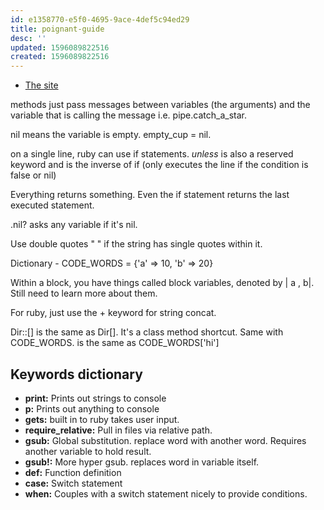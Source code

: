```yaml
---
id: e1358770-e5f0-4695-9ace-4def5c94ed29
title: poignant-guide
desc: ''
updated: 1596089822516
created: 1596089822516
---
```


- [The site](https://poignant.guide/)

methods just pass messages between variables (the arguments) and the variable that is calling the message i.e. pipe.catch_a_star.

nil means the variable is empty. empty_cup = nil.

on a single line, ruby can use if statements. _unless_ is also a reserved keyword and is the inverse of if (only executes the line if the condition is false or nil)

Everything returns something. Even the if statement returns the last executed statement.

.nil? asks any variable if it's nil.

Use double quotes " " if the string has single quotes within it.

Dictionary -
CODE_WORDS = {'a' => 10, 'b' => 20}

Within a block, you have things called block variables, denoted by | a , b|. Still need to learn more about them.

For ruby, just use the + keyword for string concat.

Dir::[] is the same as Dir[]. It's a class method shortcut. Same with
CODE_WORDS.[]('hi') is the same as CODE_WORDS['hi']

## Keywords dictionary

- **print:** Prints out strings to console
- **p:** Prints out anything to console
- **gets:** built in to ruby takes user input.
- **require_relative:** Pull in files via relative path.
- **gsub:** Global substitution. replace word with another word. Requires another variable to hold result.
- **gsub!:** More hyper gsub. replaces word in variable itself.
- **def:** Function definition
- **case:** Switch statement
- **when:** Couples with a switch statement nicely to provide conditions.
